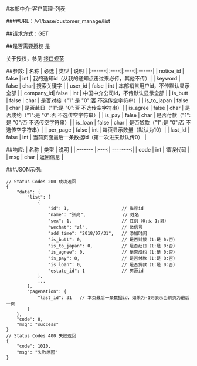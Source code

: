 #本部中介-客户管理-列表

####URL：/v1/base/customer_manage/list

##请求方式：GET

##是否需要授权
是

关于授权，参见 [接口规范][1]

##参数:
| 名称 | 必选 | 类型 | 说明 |
|:------:|:----:|:----:|:------|
| notice_id | false | int | 我的通知id（从我的通知点击过来必传，其他不传）|
| keyword  | false | char| 搜索关键字 |
| user_id  | false | int | 本部销售用户id，不传默认显示全部 |
| company_id| false | int | 中国中介公司id，不传默认显示全部 |
| is_butt | false | char | 是否对接（"1":是 "0":否 不选传空字符串）|
| is_to_japan | false | char | 是否赴日（"1":是 "0":否 不选传空字符串）|
| is_agree | false | char | 是否成约（"1":是 "0":否 不选传空字符串）|
| is_pay | false | char | 是否付款（"1":是 "0":否 不选传空字符串）|
| is_loan | false | char | 是否贷款（"1":是 "0":否 不选传空字符串）|
| per_page | false | int | 每页显示数量（默认为10）|
| last_id  | false | int | 当前页面最后一条数据id（第一次进来默认传0） |

##响应:
| 名称  | 类型  | 说明 |
|:------- |:----:| --------:|
| code    | int  |  错误代码 |
| msg     | char |  返回信息 |

###JSON示例:
```
// Status Codes 200 成功返回
{
    "data": {
        "list": [
            {
                "id": 1,                    // 推荐id
                "name": "张亮",              // 姓名
                "sex": 1,                   // 性别（0:女 1:男）
                "wechat": "zl",             // 微信号
                "add_time": "2018/07/31",   // 添加时间
                "is_butt": 0,               // 是否对接（1:是 0:否）
                "is_to_japan": 0,           // 是否赴日（1:是 0:否）
                "is_agree": 0,              // 是否成约（1:是 0:否）
                "is_pay": 0,                // 是否付款（1:是 0:否）
                "is_loan": 0,               // 是否贷款（1:是 0:否）
                "estate_id": 1              // 房源id
            },
            ...
        ],
        "pagenation": {
            "last_id": 31   // 本页最后一条数据id，如果为-1则表示当前页为最后一页
        }
    },
    "code": 0,
    "msg": "success"
}
// Status Codes 400 失败返回
{
    "code": 1010,
    "msg": "失败原因"
}
```
[1]: ../read/auth.html